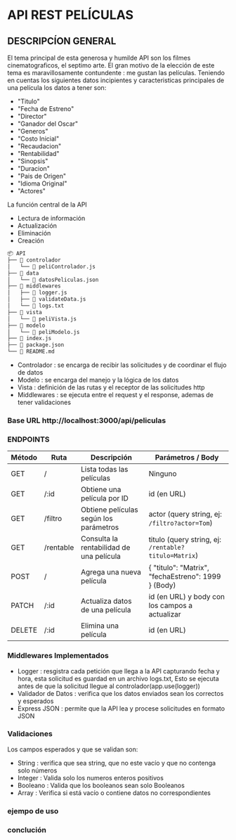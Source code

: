 # API REST PELÍCULAS

## DESCRIPCÍON GENERAL
El tema principal de esta generosa y humilde API son los filmes cinematograficos, el septimo arte. 
El gran motivo de la elección de este tema es maravillosamente contundente : me gustan las películas.
Teniendo en cuentas los siguientes datos incipientes y caracteristicas principales de una película los datos a tener son:

- "Titulo"
- "Fecha de Estreno"
- "Director"
- "Ganador del Oscar"
- "Generos"
- "Costo Inicial"
- "Recaudacion"
- "Rentabilidad"
- "Sinopsis"
- "Duracion"
- "Pais de Origen"
- "Idioma Original"
- "Actores"

La función central de la API 
- Lectura de información
- Actualización
- Eliminación
- Creación

```bash
📦 API
├── 📁 controlador
│   └── 📄 peliControlador.js
├── 📁 data
│   └── 📄 datosPeliculas.json
├── 📁 middlewares
│   ├── 📄 logger.js
│   ├── 📄 validateData.js
│   └── 📄 logs.txt
├── 📁 vista
│   └── 📄 peliVista.js
├── 📁 modelo
│   └── 📄 peliModelo.js
├── 📄 index.js
├── 📄 package.json
└── 📄 README.md

```

- Controlador : se encarga de recibir las solicitudes y de coordinar el flujo de datos
- Modelo : se encarga del manejo y la lógica de los datos
- Vista : definición de las rutas y el receptor de las solicitudes http
- Middlewares : se ejecuta entre el request y el response, ademas de tener validaciones

### Base URL http://localhost:3000/api/peliculas

### ENDPOINTS
| Método | Ruta       | Descripción                             | Parámetros / Body                                     |    
|--------|-----------|------------------------------------------|-------------------------------------------------------|
| GET    | /         | Lista todas las películas                | Ninguno                                               |
| GET    | /:id      | Obtiene una película por ID              | id (en URL)                                           |
| GET    | /filtro   | Obtiene películas según los parámetros   | actor (query string, ej: `/filtro?actor=Tom`)         |
| GET    | /rentable | Consulta la rentabilidad de una película | titulo (query string, ej: `/rentable?titulo=Matrix`)  |
| POST   | /         | Agrega una nueva película                | { "titulo": "Matrix", "fechaEstreno": 1999 } (Body)   |
| PATCH  | /:id      | Actualiza datos de una película          | id (en URL) y body con los campos a actualizar        |
| DELETE | /:id      | Elimina una película                     | id (en URL)

### Middlewares Implementados
- Logger : resgistra cada petición que llega a la API capturando fecha y hora, esta solicitud es guardad en un archivo logs.txt, Esto se ejecuta antes de que la solicitud llegue al controlador(app.use(logger))
- Validador de Datos : verifica que los datos enviados sean los correctos y esperados
- Express JSON : permite que la API lea y procese solicitudes en formato JSON

### Validaciones
Los campos esperados y que se validan son:
- String : verifica que sea string, que no este vacío y que no contenga solo números
- Integer : Valida solo los numeros enteros positivos
- Booleano : Valida que los booleanos sean solo Booleanos
- Array : Verifica si está vacío o contiene datos no correspondientes

### ejempo de uso
### conclución 

